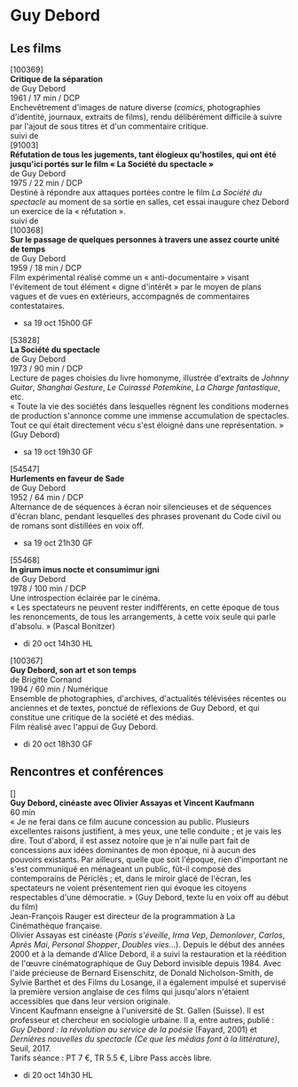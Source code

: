 # Guy Debord

## Les films

[100369]  
**Critique de la séparation**  
de Guy Debord  
1961 / 17 min / DCP  
Enchevêtrement d'images de nature diverse (_comics_, photographies d'identité, journaux, extraits de films), rendu délibérément difficile à suivre par l'ajout de sous titres et d'un commentaire critique.  
suivi de  
[91003]  
**Réfutation de tous les jugements, tant élogieux qu'hostiles, qui ont été jusqu'ici portés sur le film « La Société du spectacle »**  
de Guy Debord  
1975 / 22 min / DCP  
Destiné à répondre aux attaques portées contre le film _La Société du spectacle_ au moment de sa sortie en salles, cet essai inaugure chez Debord un exercice de la « réfutation ».  
suivi de  
[100368]  
**Sur le passage de quelques personnes à travers une assez courte unité de temps**  
de Guy Debord  
1959 / 18 min / DCP  
Film expérimental réalisé comme un « anti-documentaire » visant l'évitement de tout élément « digne d'intérêt » par le moyen de plans vagues et de vues en extérieurs, accompagnés de commentaires contestataires.

- sa 19 oct 15h00 GF

[53828]  
**La Société du spectacle**  
de Guy Debord  
1973 / 90 min / DCP  
Lecture de pages choisies du livre homonyme, illustrée d'extraits de _Johnny Guitar_, _Shanghai Gesture_, _Le Cuirassé Potemkine_, _La Charge fantastique_, etc.  
« Toute la vie des sociétés dans lesquelles règnent les conditions modernes de production s'annonce comme une immense accumulation de spectacles. Tout ce qui était directement vécu s'est éloigné dans une représentation. » (Guy Debord)

- sa 19 oct 19h30 GF

[54547]  
**Hurlements en faveur de Sade**  
de Guy Debord  
1952 / 64 min / DCP  
Alternance de de séquences à écran noir silencieuses et de séquences d'écran blanc, pendant lesquelles des phrases provenant du Code civil ou de romans sont distillées en voix off.

- sa 19 oct 21h30 GF

[55468]  
**In girum imus nocte et consumimur igni**  
de Guy Debord  
1978 / 100 min / DCP  
Une introspection éclairée par le cinéma.  
« Les spectateurs ne peuvent rester indifférents, en cette époque de tous les renoncements, de tous les arrangements, à cette voix seule qui parle d'absolu. » (Pascal Bonitzer)

- di 20 oct 14h30 HL

[100367]  
**Guy Debord, son art et son temps**  
de Brigitte Cornand  
1994 / 60 min / Numérique  
Ensemble de photographies, d'archives, d'actualités télévisées récentes ou anciennes et de textes, ponctué de réflexions de Guy Debord, et qui constitue une critique de la société et des médias.  
Film réalisé avec l'appui de Guy Debord.

- di 20 oct 18h30 GF

## Rencontres et conférences

[]  
**Guy Debord, cinéaste avec Olivier Assayas et Vincent Kaufmann**  
60 min  
« Je ne ferai dans ce film aucune concession au public. Plusieurs excellentes raisons justifient, à mes yeux, une telle conduite ; et je vais les dire. Tout d'abord, il est assez notoire que je n'ai nulle part fait de concessions aux idées dominantes de mon époque, ni à aucun des pouvoirs existants. Par ailleurs, quelle que soit l'époque, rien d'important ne s'est communiqué en ménageant un public, fût-il composé des contemporains de Périclès ; et, dans le miroir glacé de l'écran, les spectateurs ne voient présentement rien qui évoque les citoyens respectables d'une démocratie. » (Guy Debord, texte lu en voix off au début du film)  
Jean-François Rauger est directeur de la programmation à La Cinémathèque française.  
Olivier Assayas est cinéaste (_Paris s'éveille_, _Irma Vep_, _Demonlover_, _Carlos_, _Après Mai_, _Personal Shopper_, _Doubles vies_...). Depuis le début des années 2000 et à la demande d'Alice Debord, il a suivi la restauration et la réédition de l'œuvre cinématographique de Guy Debord invisible depuis 1984. Avec l'aide précieuse de Bernard Eisenschitz, de Donald Nicholson-Smith, de Sylvie Barthet et des Films du Losange, il a également impulsé et supervisé la première version anglaise de ces films qui jusqu'alors n'étaient accessibles que dans leur version originale.  
Vincent Kaufmann enseigne à l'université de St. Gallen (Suisse). Il est professeur et chercheur en sociologie urbaine. Il a, entre autres, publié : _Guy Debord : la révolution au service de la poésie_ (Fayard, 2001) et _Dernières nouvelles du spectacle (Ce que les médias font à la littérature)_, Seuil, 2017.  
Tarifs séance : PT 7 €, TR 5.5 €, Libre Pass accès libre.

- di 20 oct 14h30 HL

